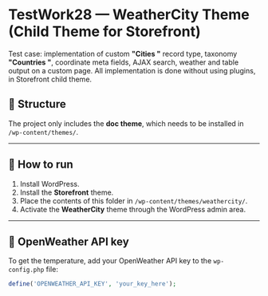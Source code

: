 # TestWork28 — WeatherCity Theme (Child Theme for Storefront)

Test case: implementation of custom **"Cities "** record type, taxonomy **"Countries "**, coordinate meta fields, AJAX search, weather and table output on a custom page. All implementation is done without using plugins, in Storefront child theme.

## 📁 Structure

The project only includes the **doc theme**, which needs to be installed in `/wp-content/themes/`.


---

## 🚀 How to run

1. Install WordPress.
2. Install the **Storefront** theme.
3. Place the contents of this folder in `/wp-content/themes/weathercity/`.
4. Activate the **WeatherCity** theme through the WordPress admin area.

---

## 🔑  OpenWeather API key

To get the temperature, add your OpenWeather API key to the `wp-config.php` file:
```php
define('OPENWEATHER_API_KEY', 'your_key_here');
